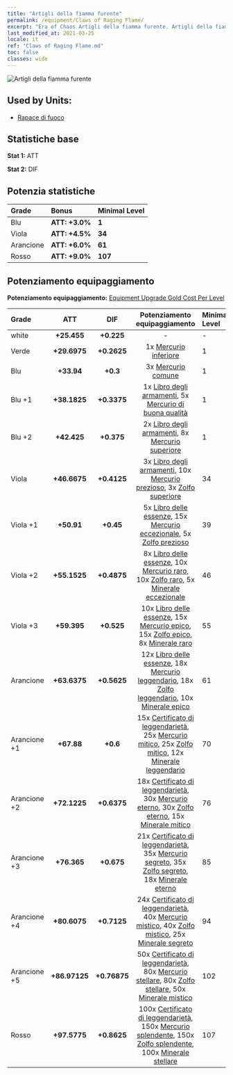 ```yaml
---
title: "Artigli della fiamma furente"
permalink: /equipment/Claws of Raging Flame/
excerpt: "Era of Chaos Artigli della fiamma furente. Artigli della fiamma furente"
last_modified_at: 2021-03-25
locale: it
ref: "Claws of Raging Flame.md"
toc: false
classes: wide
---
```


  ![Artigli della fiamma furente](/images/e/e_9073.png)

## Used by Units:

* [Rapace di fuoco](/it/units/Firebird/) 


## Statistiche base
 **Stat 1:** ATT

 **Stat 2:** DIF

## Potenzia statistiche

  |     Grade    |   Bonus | Minimal Level | 
  |:-------------|:--------|:--------------| 
  | Blu | **ATT: +3.0%** | **1** | 
  | Viola | **ATT: +4.5%** | **34** | 
  | Arancione | **ATT: +6.0%** | **61** | 
  | Rosso | **ATT: +9.0%** | **107** | 


## Potenziamento equipaggiamento
 **Potenziamento equipaggiamento:** [Equipment Upgrade Gold Cost Per Level](/equipment/EquipmentUpgradeCostPerLevel/) 

  |          Grade      | ATT | DIF | Potenziamento equipaggiamento | Minimal Level |
  |:--------------------|:---------:|:---------:|:----------------:|:--------------|
  | white | **+25.455** | **+0.225** | - | - |
  | Verde | **+29.6975** | **+0.2625** | 1x [Mercurio inferiore](/it/Items/mat_2/) | 1 |
  | Blu | **+33.94** | **+0.3** | 3x [Mercurio comune](/it/Items/mat_8/) | 1 |
  | Blu +1 | **+38.1825** | **+0.3375** | 1x [Libro degli armamenti](/it/Items/mat_18/), 5x [Mercurio di buona qualità](/it/Items/mat_14/) | 1 |
  | Blu +2 | **+42.425** | **+0.375** | 2x [Libro degli armamenti](/it/Items/mat_25/), 8x [Mercurio superiore](/it/Items/mat_21/) | 1 |
  | Viola | **+46.6675** | **+0.4125** | 3x [Libro degli armamenti](/it/Items/mat_32/), 10x [Mercurio prezioso](/it/Items/mat_28/), 3x [Zolfo superiore](/it/Items/mat_22/) | 34 |
  | Viola +1 | **+50.91** | **+0.45** | 5x [Libro delle essenze](/it/Items/mat_39/), 15x [Mercurio eccezionale](/it/Items/mat_35/), 5x [Zolfo prezioso](/it/Items/mat_29/) | 39 |
  | Viola +2 | **+55.1525** | **+0.4875** | 8x [Libro delle essenze](/it/Items/mat_46/), 10x [Mercurio raro](/it/Items/mat_42/), 10x [Zolfo raro](/it/Items/mat_43/), 5x [Minerale eccezionale](/it/Items/mat_33/) | 46 |
  | Viola +3 | **+59.395** | **+0.525** | 10x [Libro delle essenze](/it/Items/mat_53/), 15x [Mercurio epico](/it/Items/mat_49/), 15x [Zolfo epico](/it/Items/mat_50/), 8x [Minerale raro](/it/Items/mat_40/) | 55 |
  | Arancione | **+63.6375** | **+0.5625** | 12x [Libro delle essenze](/it/Items/mat_60/), 18x [Mercurio leggendario](/it/Items/mat_56/), 18x [Zolfo leggendario](/it/Items/mat_57/), 10x [Minerale epico](/it/Items/mat_47/) | 61 |
  | Arancione +1 | **+67.88** | **+0.6** | 15x [Certificato di leggendarietà](/it/Items/mat_67/), 25x [Mercurio mitico](/it/Items/mat_63/), 25x [Zolfo mitico](/it/Items/mat_64/), 12x [Minerale leggendario](/it/Items/mat_54/) | 70 |
  | Arancione +2 | **+72.1225** | **+0.6375** | 18x [Certificato di leggendarietà](/it/Items/mat_74/), 30x [Mercurio eterno](/it/Items/mat_70/), 30x [Zolfo eterno](/it/Items/mat_71/), 15x [Minerale mitico](/it/Items/mat_61/) | 76 |
  | Arancione +3 | **+76.365** | **+0.675** | 21x [Certificato di leggendarietà](/it/Items/mat_81/), 35x [Mercurio segreto](/it/Items/mat_77/), 35x [Zolfo segreto](/it/Items/mat_78/), 18x [Minerale eterno](/it/Items/mat_68/) | 85 |
  | Arancione +4 | **+80.6075** | **+0.7125** | 24x [Certificato di leggendarietà](/it/Items/mat_88/), 40x [Mercurio mistico](/it/Items/mat_84/), 40x [Zolfo mistico](/it/Items/mat_85/), 25x [Minerale segreto](/it/Items/mat_75/) | 94 |
  | Arancione +5 | **+86.97125** | **+0.76875** | 50x [Certificato di leggendarietà](/it/Items/mat_95/), 80x [Mercurio stellare](/it/Items/mat_91/), 80x [Zolfo stellare](/it/Items/mat_92/), 50x [Minerale mistico](/it/Items/mat_82/) | 102 |
  | Rosso | **+97.5775** | **+0.8625** | 100x [Certificato di leggendarietà](/it/Items/mat_102/), 150x [Mercurio splendente](/it/Items/mat_98/), 150x [Zolfo splendente](/it/Items/mat_99/), 100x [Minerale stellare](/it/Items/mat_89/) | 107 |

